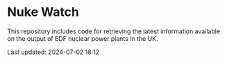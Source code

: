 # Nuke Watch

This repository includes code for retrieving the latest information available on the output of EDF nuclear power plants in the UK.

Last updated: 2024-07-02 18:12